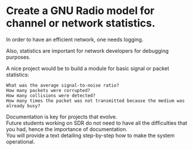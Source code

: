 Create	a GNU	Radio	model	for	channel	or	network	statistics.
==
In order to have an efficient network, one needs logging.

Also, statistics are important for network developers for debugging purposes.

A nice project would be to build a module for basic signal or packet statistics:

    What was the average signal-to-noise ratio?
    How many packets were corrupted?
    How	many collisions	were detected?
    How	many times the packet was not transmitted because the medium was already busy?




Documentation	is	 key	 for	 projects	 that evolve.	 
Future	 students	 working	 on	 SDR	 do	 not	 need	 to	 have	 all	 the	difficulties	that	you	had,	hence	the	importance	of	documentation.	
You	will	provide	a	text	detailing	step-by-step	how	to	make	the	system	operational.
